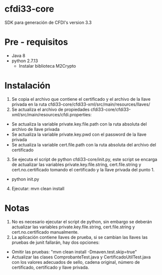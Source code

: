 # cfdi33-core
SDK para generación de CFDI's version 3.3

# Pre - requisitos
- Java 8
- python 2.7.13
  - Instalar biblioteca M2Crypto

# Instalación
1. Se copia el archivo que contiene el certificado y el archivo de la llave privada en la ruta cfdi33-core/cfdi33-xml/src/main/resources/llaves/
2. Se actualiza el archivo de propiedades cfdi33-core/cfdi33-xml/src/main/resources/cfdi.properties:
  - Se actualiza la variable private.key.file.path con la ruta absoluta del archivo de llave privada
  - Se actualiza la variable private.key.pwd con el password de la llave privada
  - Se actualiza la variable cert.file.path con la ruta absoluta del archivo del certificado
3. Se ejecuta el script de python cfdi33-core/init.py, este script se encarga de actualizar las variables private.key.file.string, cert.file.string y cert.no.certificado tomando el certificado y la llave privada del punto 1.
  - python init.py
4. Ejecutar: mvn clean install

# Notas
1. No es necesario ejecutar el script de python, sin embargo se deberán actualizar las variables private.key.file.string, cert.file.string y cert.no.certificado manualmente.
2. La aplicación contiene llaves de prueba, si se cambian las llaves las pruebas de junit fallarán, hay dos opciones:
  - Omitir las pruebas: "mvn clean install -Dmaven.test.skip=true"
  - Actualizar las clases ComprobanteTest.java y CertificadoUtilTest.java con los valores adecuados de sello, cadena original, número de certificado, certificado y llave privada.
